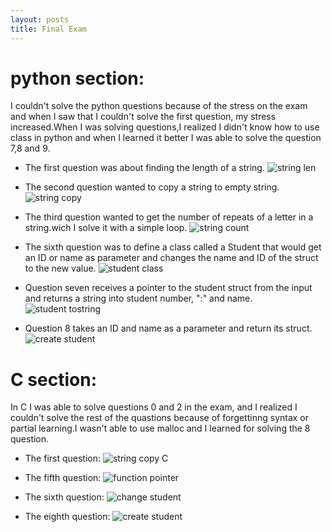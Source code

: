 ```yaml
---
layout: posts
title: Final Exam
---
```


# python section:

I couldn't solve the python questions because of the stress on the exam and when I saw that I couldn't solve the first question, my stress increased.When I was solving questions,I realized I didn't know how to use class in python and when I learned it better I was able to solve the question 7,8 and 9.

- The first question was about finding the length of a string.
![string len](https://azadehdarabi.github.io/assets/images/stringlen.PNG)

- The second question wanted to copy a string to empty string.
![string copy](https://azadehdarabi.github.io/assets/images/strcpy.PNG)

- The third question wanted to get the number of repeats of a letter in a string.wich I solve it with a simple loop.
![string count](https://azadehdarabi.github.io/assets/images/strcount.PNG)

- The sixth question was to define a class called a Student that would get an ID or name as parameter and changes the name and ID of the struct to the new value.
![student class](https://azadehdarabi.github.io/assets/images/structpy.PNG)

- Question seven receives a pointer to the student struct from the input and returns a string into student number, ":" and name.
![student tostring](https://azadehdarabi.github.io/assets/images/studenttost.PNG)

- Question 8 takes an ID and name as a parameter and return its struct.
![create student](https://azadehdarabi.github.io/assets/images/createstudent.PNG)

# C section:

In C I was able to solve questions 0 and 2 in the exam, and I realized I couldn't solve the rest of the quastions because of forgettinng syntax or partial learning.I wasn't able to use malloc and I learned for solving the 8 question. 

- The first question:
![string copy C](https://azadehdarabi.github.io/assets/images/strcpyC.PNG)

- The fifth question:
![function pointer](https://azadehdarabi.github.io/assets/images/functionptr.PNG)

- The sixth question:
![change student](https://azadehdarabi.github.io/assets/images/changestudent.PNG)

- The eighth question:
![create student](https://azadehdarabi.github.io/assets/images/createstudentC.PNG)

